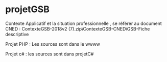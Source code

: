 # projetGSB

Contexte Applicatif et la situation professionnelle , se référer au document CNED : ContexteGSB-2018v2 (7).zip\ContexteGSB-CNED\GSB-Fiche descriptive

Projet PHP : Les sources sont dans le wwww

Projet c# : les sources sont dans projetC#
